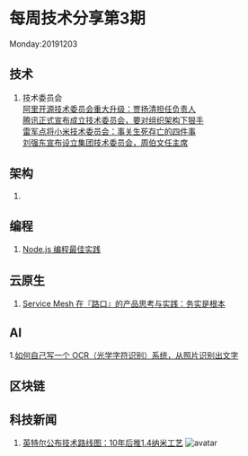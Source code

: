 # 每周技术分享第3期
Monday:20191203

## 技术
1. 技术委员会  
[阿里开源技术委员会重大升级：贾扬清担任负责人](https://www.infoq.cn/article/jdpbZAAMUp0xeM4yKWOk)  
[腾讯正式宣布成立技术委员会，要对组织架构下狠手](https://www.infoq.cn/article/3eZx_mo3CTCDeZqlmGg4)  
[雷军点将小米技术委员会：事关生死存亡的四件事](https://www.infoq.cn/article/Bo8-IXjG8S4LaT2APcb3)  
[刘强东宣布设立集团技术委员会，周伯文任主席](https://www.infoq.cn/article/2t0D86b5rxBStcVPkhQF)

## 架构
1. 

## 编程
1. [Node.js 编程最佳实践](https://github.com/goldbergyoni/nodebestpractices)
  
## 云原生
1. [Service Mesh 在『路口』的产品思考与实践：务实是根本](https://www.infoq.cn/article/WRqddodtDy9xYp48ijdg)


## AI
1.[如何自己写一个 OCR（光学字符识别）系统，从照片识别出文字](https://theailearner.com/optical-character-recognition/)

## 区块链


## 科技新闻
1. [英特尔公布技术路线图：10年后推1.4纳米工艺](https://tech.163.com/19/1211/10/F03VTN4N00097U7T.html)
![avatar](http://cms-bucket.ws.126.net/2019/12/11/2214476f5f2f402e97c3cec36eb41e66.jpeg)
